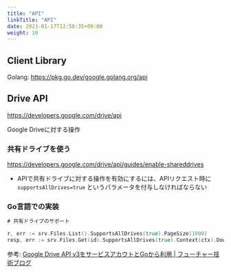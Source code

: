 ```yaml
---
title: "API"
linkTitle: "API"
date: 2023-01-17T12:58:35+09:00
weight: 10
---
```


## Client Library

Golang: https://pkg.go.dev/google.golang.org/api

## Drive API

https://developers.google.com/drive/api

Google Driveに対する操作

### 共有ドライブを使う

https://developers.google.com/drive/api/guides/enable-shareddrives

- APIで共有ドライブに対する操作を有効にするには、APIリクエスト時に `supportsAllDrives=true` というパラメータを付与しなければならない

### Go言語での実装

```go
# 共有ドライブのサポート

r, err := srv.Files.List().SupportsAllDrives(true).PageSize(1000)
resp, err := srv.Files.Get(id).SupportsAllDrives(true).Context(ctx).Download()
```

参考: [Google Drive API v3をサービスアカウトとGoから利用 | フューチャー技術ブログ](https://future-architect.github.io/articles/20211022a/)
